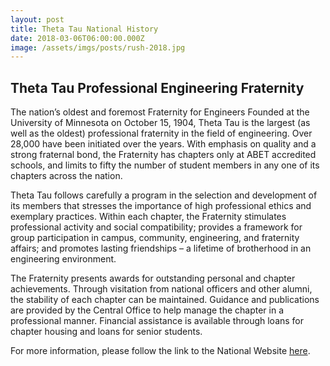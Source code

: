 ```yaml
---
layout: post
title: Theta Tau National History
date: 2018-03-06T06:00:00.000Z
image: /assets/imgs/posts/rush-2018.jpg
---
```

## Theta Tau Professional Engineering Fraternity

The nation’s oldest and foremost Fraternity for Engineers Founded at the
University of Minnesota on October 15, 1904, Theta Tau is the largest (as well
as the oldest) professional fraternity in the field of engineering. Over 28,000
have been initiated over the years. With emphasis on quality and a strong
fraternal bond, the Fraternity has chapters only at ABET accredited schools, and
limits to fifty the number of student members in any one of its chapters across
the nation.

Theta Tau follows carefully a program in the selection and development of its
members that stresses the importance of high professional ethics and exemplary
practices. Within each chapter, the Fraternity stimulates professional activity
and social compatibility; provides a framework for group participation in
campus, community, engineering, and fraternity affairs; and promotes lasting
friendships – a lifetime of brotherhood in an engineering environment.

The Fraternity presents awards for outstanding personal and chapter
achievements. Through visitation from national officers and other alumni, the
stability of each chapter can be maintained. Guidance and publications are
provided by the Central Office to help manage the chapter in a professional
manner. Financial assistance is available through loans for chapter housing and
loans for senior students.

For more information, please follow the link to the National Website
[here](http://thetatau.org).
